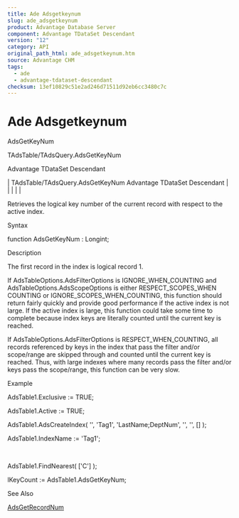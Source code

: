 ```yaml
---
title: Ade Adsgetkeynum
slug: ade_adsgetkeynum
product: Advantage Database Server
component: Advantage TDataSet Descendant
version: "12"
category: API
original_path_html: ade_adsgetkeynum.htm
source: Advantage CHM
tags:
  - ade
  - advantage-tdataset-descendant
checksum: 13ef10829c51e2ad246d71511d92eb6cc3480c7c
---
```


# Ade Adsgetkeynum

AdsGetKeyNum

TAdsTable/TAdsQuery.AdsGetKeyNum

Advantage TDataSet Descendant

| TAdsTable/TAdsQuery.AdsGetKeyNum  Advantage TDataSet Descendant |  |  |  |  |

Retrieves the logical key number of the current record with respect to the active index.

Syntax

function AdsGetKeyNum : Longint;

Description

The first record in the index is logical record 1.

If AdsTableOptions.AdsFilterOptions is IGNORE\_WHEN\_COUNTING and AdsTableOptions.AdsScopeOptions is either RESPECT\_SCOPES\_WHEN COUNTING or IGNORE\_SCOPES\_WHEN\_COUNTING, this function should return fairly quickly and provide good performance if the active index is not large. If the active index is large, this function could take some time to complete because index keys are literally counted until the current key is reached.

If AdsTableOptions.AdsFilterOptions is RESPECT\_WHEN\_COUNTING, all records referenced by keys in the index that pass the filter and/or scope/range are skipped through and counted until the current key is reached. Thus, with large indexes where many records pass the filter and/or keys pass the scope/range, this function can be very slow.

Example

AdsTable1.Exclusive := TRUE;

AdsTable1.Active := TRUE;

AdsTable1.AdsCreateIndex( '', 'Tag1', 'LastName;DeptNum', '', '', [] );

AdsTable1.IndexName := 'Tag1';

 

AdsTable1.FindNearest( ['C'] );

lKeyCount := AdsTable1.AdsGetKeyNum;

See Also

[AdsGetRecordNum](ade_adsgetrecordnum.md)
